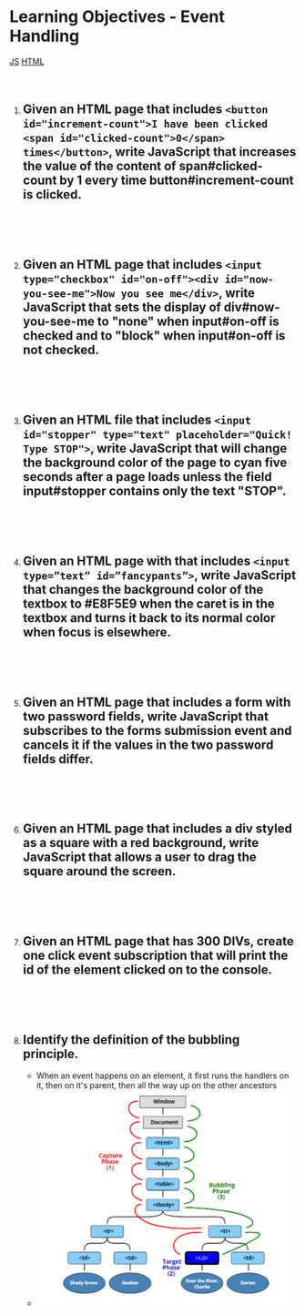 # Learning Objectives - Event Handling
[JS](index.js)
[HTML](index.html)
<br>
<br>
<br>

1. ## Given an HTML page that includes `<button id="increment-count">I have been clicked <span id="clicked-count">0</span> times</button>`, write JavaScript that increases the value of the content of span#clicked-count by 1 every time button#increment-count is clicked.
<br>
<br>
<br>

2. ## Given an HTML page that includes `<input type="checkbox" id="on-off"><div id="now-you-see-me">Now you see me</div>`, write JavaScript that sets the display of div#now-you-see-me to "none" when input#on-off is checked and to "block" when input#on-off is not checked.
<br>
<br>
<br>

3. ## Given an HTML file that includes `<input id="stopper" type="text" placeholder="Quick! Type STOP">`, write JavaScript that will change the background color of the page to cyan five seconds after a page loads unless the field input#stopper contains only the text "STOP".
<br>
<br>
<br>


4. ## Given an HTML page with that includes `<input type=”text” id=”fancypants”>`, write JavaScript that changes the background color of the textbox to #E8F5E9 when the caret is in the textbox and turns it back to its normal color when focus is elsewhere.
<br>
<br>
<br>

5. ## Given an HTML page that includes a form with two password fields, write JavaScript that subscribes to the forms submission event and cancels it if the values in the two password fields differ.
<br>
<br>
<br>

6. ## Given an HTML page that includes a div styled as a square with a red background, write JavaScript that allows a user to drag the square around the screen.
<br>
<br>
<br>

7. ## Given an HTML page that has 300 DIVs, create one click event subscription that will print the id of the element clicked on to the console.
<br>
<br>
<br>

8. ## Identify the definition of the bubbling principle.
   - When an event happens on an element, it first runs the handlers on it, then on it's parent, then all the way up on the other ancestors
   - ![Bubbling and Capturing](../images/bubbling-and-capturing.png)